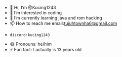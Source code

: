 - 👋 Hi, I’m @Kucing1243
- 👀 I’m interested in coding
- 🌱 I’m currently learning java and rom hacking
- 📫 How to reach me email:tujuhtownha6@gmail.com
-     discord:kucing1243
- 😄 Pronouns: he/him
- ⚡ Fun fact: I actually is 13 years old

<!---
--->
